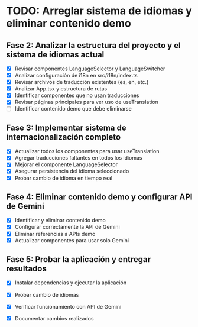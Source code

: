 # TODO: Arreglar sistema de idiomas y eliminar contenido demo

## Fase 2: Analizar la estructura del proyecto y el sistema de idiomas actual
- [x] Revisar componentes LanguageSelector y LanguageSwitcher
- [x] Analizar configuración de i18n en src/i18n/index.ts
- [x] Revisar archivos de traducción existentes (es, en, etc.)
- [x] Analizar App.tsx y estructura de rutas
- [x] Identificar componentes que no usan traducciones
- [x] Revisar páginas principales para ver uso de useTranslation
- [ ] Identificar contenido demo que debe eliminarse

## Fase 3: Implementar sistema de internacionalización completo
- [x] Actualizar todos los componentes para usar useTranslation
- [x] Agregar traducciones faltantes en todos los idiomas
- [x] Mejorar el componente LanguageSelector
- [x] Asegurar persistencia del idioma seleccionado
- [x] Probar cambio de idioma en tiempo real

## Fase 4: Eliminar contenido demo y configurar API de Gemini
- [x] Identificar y eliminar contenido demo
- [x] Configurar correctamente la API de Gemini
- [x] Eliminar referencias a APIs demo
- [x] Actualizar componentes para usar solo Gemini

## Fase 5: Probar la aplicación y entregar resultados
- [x] Instalar dependencias y ejecutar la aplicación
- [x] Probar cambio de idiomas
- [x] Verificar funcionamiento con API de Gemini
- [x] Documentar cambios realizados

